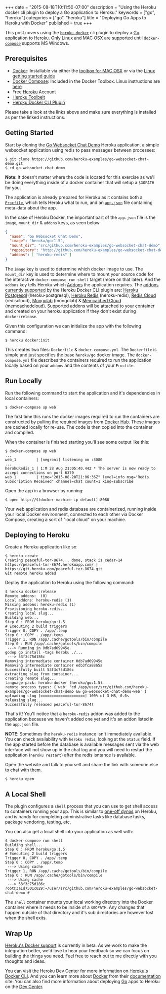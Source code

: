 +++
date = "2015-08-18T10:11:50-07:00"
description = "Using the Heroku docker cli plugin to deploy a Go application to Heroku."
keywords = ["go", "heroku"]
categories = ["go", "heroku"]
title = "Deploying Go Apps to Heroku with Docker"
published = true
+++

This post covers using the [`heroku docker`][heroku-docker] cli plugin to deploy a [Go][go] application to [Heroku][heroku]. Only Linux and MAC OSX are supported until [`docker-compose`][docker-compose] supports MS Windows.

## Prerequisites

- [Docker][docker]: Installable via either the [toolbox for MAC OSX][docker-toolbox-mac] or via the [Linux getting started guide][docker-linux]
- [Docker Compose][docker-compose]: Included in the Docker Toolbox. Linux instructions are [here][docker-compose-linux]
- Free [Heroku][heroku] Account
- [Heroku Toolbelt][heroku-toolbelt]
- [Heroku Docker CLI Plugin][heroku-docker]

Please take a look at the links above and make sure everything is installed as per the linked instructions.

## Getting Started

Start by cloning the [Go Websocket Chat Demo][go-websocket-chat-demo] Heroku application, a simple websocket application using redis to pass messages between processes:

```console
$ git clone https://github.com/heroku-examples/go-websocket-chat-demo.git
$ cd go-websocket-chat-demo
```

**Note**: It doesn't matter where the code is located for this exercise as we'll be doing everything inside of a docker container that will setup a `$GOPATH` for you.

The application is already prepared for Heroku as it contains both a [`Procfile`][procfile], which tells Heroku what to run, and an [`app.json`][app-json] file containing meta-data about the app.

In the case of Heroku Docker, the important part of the `app.json` file is the `image`, `mount_dir` & `addons` keys, as seen below:

```json
{
  "name": "Go Websocket Chat Demo",
  "image": "heroku/go:1.5",
  "mount_dir": "src/github.com/heroku-examples/go-websocket-chat-demo",
  "repository": "http://github.com/heroku-examples/go-websocket-chat-demol",
  "addons": [ "heroku-redis" ]
}
```

The `image` key is used to determine which docker image to use. The `mount_dir` key is used to determine where to mount your source code for the interactive `docker-compose run shell` target (more on that later). And the `addons` key tells Heroku which [Addons][addons] the application requires. The [addons currently supported][addons-supported] by the Heroku Docker CLI plugin are: [Heroku Postgresql][heroku-postgresql] (heroku-postgresql), [Heroku Redis][heroku-redis] (heroku-redis), [Redis Cloud][redis-cloud] (rediscloud), [Mongolab][mongolab] (mongolab) & [Memcached Cloud][memcachedcloud] (memcachedcloud). Supported addons will be attached to your container and created on your heroku application if they don't exist during `docker:release`.

Given this configuration we can initialize the app with the following command:

```console
$ heroku docker:init
```

This creates two files: `Dockerfile` & `docker-compose.yml`. The `Dockerfile` is simple and just specifies the base `heroku/go` docker image. The `docker-compose.yml` file describes the containers required to run the application locally based on your `addons` and the contents of your `Procfile`.

## Run Locally

Run the following command to start the application and it's dependencies in local containers:

```console
$ docker-compose up web
```

The first time this runs the docker images required to run the containers are constructed by pulling the required images from [Docker Hub][docker-hub]. These images are cached locally for re-use. The code is then copied into the container and compiled.

When the container is finished starting you'll see some output like this:

```console
$ docker-compose up web
...
web_1         | [negroni] listening on :8080
...
herokuRedis_1 | 1:M 28 Aug 21:05:40.442 * The server is now ready to accept connections on port 6379
web_1         | time="2015-08-28T21:06:36Z" level=info msg="Redis Subscription Received" channel=chat count=1 kind=subscribe
```

Open the app in a browser by running:

```console
$ open http://$(docker-machine ip default):8080
```

Your web application and redis database are containerized, running inside your local Docker environment, connected to each other via Docker Compose, creating a sort of "local cloud" on your machine.

## Deploying to Heroku

Create a Heroku application like so:

```console
$ heroku create
Creating peaceful-tor-8674... done, stack is cedar-14
https://peaceful-tor-8674.herokuapp.com/ | https://git.heroku.com/peaceful-tor-8674.git
Git remote heroku added
```

Deploy the application to Heroku using the following command:

```console
$ heroku docker:release
Remote addons:  (0)
Local addons: heroku-redis (1)
Missing addons: heroku-redis (1)
Provisioning heroku-redis...
Creating local slug...
Building web...
Step 0 : FROM heroku/go:1.5
# Executing 2 build triggers
Trigger 0, COPY . /app/.temp
Step 0 : COPY . /app/.temp
Trigger 1, RUN /app/.cache/gotools/bin/compile
Step 0 : RUN /app/.cache/gotools/bin/compile
 ---> Running in 0db7ad69945e
godep go install -tags heroku ./...
 ---> 53f3c75d186c
Removing intermediate container 0db7ad69945e
Removing intermediate container edb3fca8865a
Successfully built 53f3c75d186c
extracting slug from container...
creating remote slug...
language-pack: heroku-docker (heroku/go:1.5)
remote process types: { web: 'cd /app/user/src/github.com/heroku-examples/go-websocket-chat-demo && go-websocket-chat-demo-web' }
uploading slug [====================] 100% of 3 MB, 0.0s
releasing slug...
Successfully released peaceful-tor-8674!
```

That's it! You'll notice that a `heroku-redis` addon was added to the application because we haven't added one yet and it's an addon listed in the `app.json` file.

**NOTE**: Sometimes the `heroku-redis` instance isn't immediately available. You can check availability with `heroku redis`, looking at the `Status` field. If the app started before the database is available messages sent via the web interface will not show up in the chat log and you will need to restart the application (`heroku restart`) after the redis isntance is available.

Open the website and talk to yourself and share the link with someone else to chat with them.

```console
$ heroku open
```

## A Local Shell

The plugin configures a `shell` process that you can use to get shell access to containers running your app. This is similar to [one-off dynos][one-off] on Heroku, and is handy for completing administrative tasks like database tasks, package vendoring, testing, etc.

You can also get a local shell into your application as well with:

```console
$ docker-compose run shell
Building shell...
Step 0 : FROM heroku/go:1.5
# Executing 2 build triggers
Trigger 0, COPY . /app/.temp
Step 0 : COPY . /app/.temp
 ---> Using cache
Trigger 1, RUN /app/.cache/gotools/bin/compile
Step 0 : RUN /app/.cache/gotools/bin/compile
 ---> Using cache
 ---> 53f3c75d186c
root@3a1d7501c029:~/user/src/github.com/heroku-examples/go-websocket-chat-demo #
```

The `shell` container mounts your local working directory into the Docker container where it needs to be inside of a `$GOPATH`. Any changes that happen outside of that directory and it's sub directories are however lost when the shell exits.

## Wrap Up

[Heroku's Docker support][heroku-docker-support] is currently in beta. As we work to make the integration better, we'd love to hear your feedback so we can focus on building the things you need. Feel free to reach out to me directly with you thoughts and ideas.

You can visit the Heroku Dev Center for more information on [Heroku's Docker CLI][heroku-docker]. And you can learn more about [Docker][docker] from their [documentation][docker-docs] site. You can also find more information about deploying [Go][go] apps to Heroku on the [Dev Center][heroku-go].

[heroku-docker]: https://github.com/heroku/heroku-docker
[heroku-docker-support]: https://devcenter.heroku.com/articles/docker
[heroku-go]: https://devcenter.heroku.com/categories/go
[docker-docs]: https://docs.docker.com/
[go]: https://golang.org
[docker]: https://www.docker.com/
[heroku]: https://heroku.com
[docker-compose]: https://docs.docker.com/compose/
[docker-toolbox-mac]: http://docs.docker.com/mac/started/
[docker-linux]: http://docs.docker.com/linux/started/
[docker-compose-linux]: https://docs.docker.com/compose/install/
[heroku-toolbelt]: https://toolbelt.heroku.com/
[go-websocket-chat-demo]: https://github.com/heroku-examples/go-websocket-chat-demo
[procfile]: https://devcenter.heroku.com/articles/procfile
[app-json]: https://devcenter.heroku.com/articles/app-json-schema
[addons]: https://addons.heroku.com/
[addons-supported]: https://github.com/heroku/heroku-docker/blob/master/lib/addons.js
[mongolab]: https://addons.heroku.com/mongolab
[redis-cloud]: https://addons.heroku.com/rediscloud
[memcachedcloud]: https://addons.heroku.com/memcachedcloud
[heroku-redis]: https://addons.heroku.com/heroku-redis
[heroku-postgresql]: https://addons.heroku.com/heroku-postgresql
[docker-hub]: https://hub.docker.com/
[one-off]: https://devcenter.heroku.com/articles/one-off-dynos
